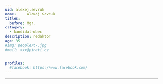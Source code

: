 ```yaml
---
uid: alexej.sevruk
name:     Alexej Sevruk
titles:
  before: Mgr.
category:
  - kandidat-obec
description: redaktor 
age: 35
#img: people/t-.jpg
#mail: xxx@pirati.cz

 
profiles:
  #facebook: https://www.facebook.com/
---
```


---